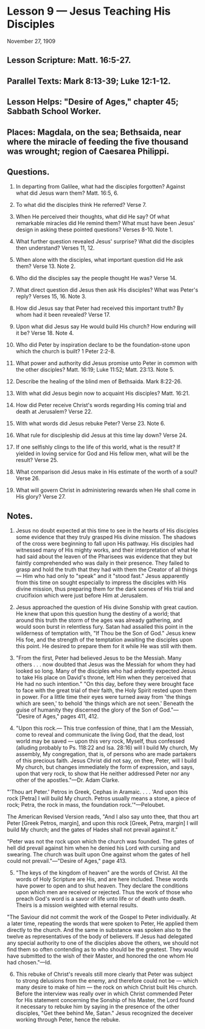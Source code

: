 # Lesson 9 — Jesus Teaching His Disciples

November 27, 1909

## Lesson Scripture: Matt. 16:5-27.
## Parallel Texts: Mark 8:13-39; Luke 12:1-12.
## Lesson Helps: "Desire of Ages," chapter 45; Sabbath School Worker.

## Places: Magdala, on the sea; Bethsaida, near where the miracle of feeding the five thousand was wrought; region of Caesarea Philippi.

## Questions.

1. In departing from Galilee, what had the disciples forgotten? Against what did Jesus warn them? Matt. 16:5, 6.

2. To what did the disciples think He referred? Verse 7.

3. When He perceived their thoughts, what did He say? Of what remarkable miracles did He remind them? What must have been Jesus' design in asking these pointed questions? Verses 8-10. Note 1.

4. What further question revealed Jesus' surprise? What did the disciples then understand? Verses 11, 12.

5. When alone with the disciples, what important question did He ask them? Verse 13. Note 2.

6. Who did the disciples say the people thought He was? Verse 14.

7. What direct question did Jesus then ask His disciples? What was Peter's reply? Verses 15, 16. Note 3.

8. How did Jesus say that Peter had received this important truth? By whom had it been revealed? Verse 17.

9. Upon what did Jesus say He would build His church? How enduring will it be? Verse 18. Note 4.

10. Who did Peter by inspiration declare to be the foundation-stone upon which the church is built? 1 Peter 2:2-8.

11. What power and authority did Jesus promise unto Peter in common with the other disciples? Matt. 16:19; Luke 11:52; Matt. 23:13. Note 5.

12. Describe the healing of the blind men of Bethsaida. Mark 8:22-26.

13. With what did Jesus begin now to acquaint His disciples? Matt. 16:21.

14. How did Peter receive Christ's words regarding His coming trial and death at Jerusalem? Verse 22.

15. With what words did Jesus rebuke Peter? Verse 23. Note 6.

16. What rule for discipleship did Jesus at this time lay down? Verse 24.

17. If one selfishly clings to the life of this world, what is the result? If yielded in loving service for God and His fellow men, what will be the result? Verse 25.

18. What comparison did Jesus make in His estimate of the worth of a soul? Verse 26.

19. What will govern Christ in administering rewards when He shall come in His glory? Verse 27.

## Notes.

1. Jesus no doubt expected at this time to see in the hearts of His disciples some evidence that they truly grasped His divine mission. The shadows of the cross were beginning to fall upon His pathway. His disciples had witnessed many of His mighty works, and their interpretation of what He had said about the leaven of the Pharisees was evidence that they but faintly comprehended who was daily in their presence. They failed to grasp and hold the truth that they had with them the Creator of all things — Him who had only to "speak" and it "stood fast." Jesus apparently from this time on sought especially to impress the disciples with His divine mission, thus preparing them for the dark scenes of His trial and crucifixion which were just before Him at Jerusalem.

2. Jesus approached the question of His divine Sonship with great caution. He knew that upon this question hung the destiny of a world; that around this truth the storm of the ages was already gathering, and would soon burst in relentless fury. Satan had assailed this point in the wilderness of temptation with, "If Thou be the Son of God." Jesus knew His foe, and the strength of the temptation awaiting the disciples upon this point. He desired to prepare them for it while He was still with them.

3. "From the first, Peter had believed Jesus to be the Messiah. Many others . . . now doubted that Jesus was the Messiah for whom they had looked so long. Many of the disciples who had ardently expected Jesus to take His place on David's throne, left Him when they perceived that He had no such intention." "On this day, before they were brought face to face with the great trial of their faith, the Holy Spirit rested upon them in power. For a little time their eyes were turned away from 'the things which are seen,' to behold 'the things which are not seen.' Beneath the guise of humanity they discerned the glory of the Son of God."— "Desire of Ages," pages 411, 412.

4. "Upon this rock.— This true confession of thine, that I am the Messiah, come to reveal and communicate the living God, that the dead, lost world may be saved — upon this very rock, Myself, thus confessed (alluding probably to Ps. 118:22 and Isa. 28:16) will I build My church, My assembly, My congregation, that is, of persons who are made partakers of this precious faith. Jesus Christ did not say, on thee, Peter, will I build My church, but changes immediately the form of expression, and says, upon that very rock, to show that He neither addressed Peter nor any other of the apostles."—Dr. Adam Clarke.

"'Thou art Peter.' Petros in Greek, Cephas in Aramaic. . . . 'And upon this rock [Petra] I will build My church. Petros usually means a stone, a piece of rock; Petra, the rock in mass, the foundation rock.'"—Peloubet.

The American Revised Version reads, "And I also say unto thee, that thou art Peter [Greek Petros, margin], and upon this rock [Greek, Petra, margin] I will build My church; and the gates of Hades shall not prevail against it."

"Peter was not the rock upon which the church was founded. The gates of hell did prevail against him when he denied his Lord with cursing and swearing. The church was built upon One against whom the gates of hell could not prevail."—"Desire of Ages," page 413.

5. "The keys of the kingdom of heaven" are the words of Christ. All the words of Holy Scripture are His, and are here included. These words have power to open and to shut heaven. They declare the conditions upon which men are received or rejected. Thus the work of those who preach God's word is a savor of life unto life or of death unto death. Theirs is a mission weighted with eternal results.

"The Saviour did not commit the work of the Gospel to Peter individually. At a later time, repeating the words that were spoken to Peter, He applied them directly to the church. And the same in substance was spoken also to the twelve as representatives of the body of believers. If Jesus had delegated any special authority to one of the disciples above the others, we should not find them so often contending as to who should be the greatest. They would have submitted to the wish of their Master, and honored the one whom He had chosen."—Id.

6. This rebuke of Christ's reveals still more clearly that Peter was subject to strong delusions from the enemy, and therefore could not be — which many desire to make of him — the rock on which Christ built His church. Before the interview was really over in which Christ commended Peter for His statement concerning the Sonship of his Master, the Lord found it necessary to rebuke him by saying in the presence of the other disciples, "Get thee behind Me, Satan." Jesus recognized the deceiver working through Peter, hence the rebuke.
